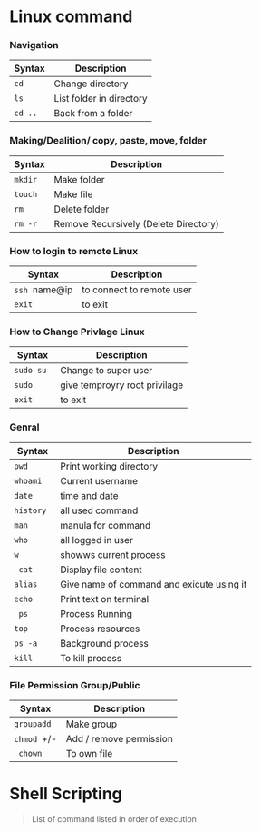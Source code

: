 # Linux command

### **Navigation**

| Syntax  | Description              |
| ------- | ------------------------ |
| `cd`    | Change directory         |
| `ls`    | List folder in directory |
| `cd ..` | Back from a folder       |

### **Making/Dealition/ copy, paste, move, folder**

| Syntax  | Description                           |
| ------- | ------------------------------------- |
| `mkdir` | Make folder                           |
| `touch` | Make file                             |
| `rm`    | Delete folder                         |
| `rm -r` | Remove Recursively (Delete Directory) |

### **How to login to remote Linux**

| Syntax        | Description               |
| ------------- | ------------------------- |
| `ssh `name@ip | to connect to remote user |
| `exit `       | to exit                   |

### **How to Change Privlage Linux**

| Syntax     | Description                   |
| ---------- | ----------------------------- |
| `sudo su ` | Change to super user          |
| `sudo `    | give temproyry root privilage |
| `exit`     | to exit                       |

### **Genral**

| Syntax     | Description                               |
| ---------- | ----------------------------------------- |
| `pwd `     | Print working directory                   |
| `whoami `  | Current username                          |
| `date `    | time and date                             |
| `history ` | all used command                          |
| `man `     | manula for command                        |
| `who `     | all logged in user                        |
| `w `       | showws current process                    |
| ` cat`     | Display file content                      |
| `alias `   | Give name of command and exicute using it |
| `echo `    | Print text on terminal                    |
| ` ps`      | Process Running                           |
| `top `     | Process resources                         |
| `ps -a `   | Background process                        |
| `kill `    | To kill process                           |

### **File Permission Group/Public**

| Syntax      | Description             |
| ----------- | ----------------------- |
| `groupadd ` | Make group              |
| `chmod `+/- | Add / remove permission |
| ` chown`    | To own file             |


# Shell Scripting
>List of command listed in order of execution
